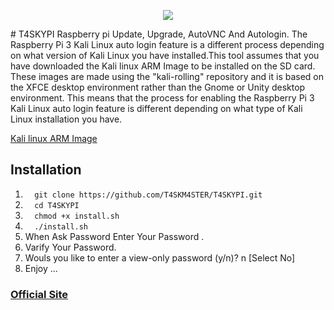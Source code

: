 <p align="center"><img src="https://lh3.googleusercontent.com/-nnBt77Cc_04/WrB0ek6vlRI/AAAAAAAABKM/QA2Y0QlBcs0oBZOgP_p53iCiBWMHZRKxACLcBGAs/h114/T4SKYPI.png" /></p>
# T4SKYPI
Raspberry pi Update, Upgrade, AutoVNC And Autologin. The Raspberry Pi 3 Kali Linux auto login feature is a different process depending on what version of Kali Linux you have installed.This tool assumes that you have downloaded the Kali linux ARM Image to be installed on the SD card. These images are made using the "kali-rolling" repository and it is based on the XFCE desktop environment rather than the Gnome or Unity desktop environment.
This means that the process for enabling the Raspberry Pi 3 Kali Linux auto login feature is different depending on what type of Kali Linux installation you have.

[Kali linux ARM Image](https://build.nethunter.com/nexmon-pi-builds/kali-0.1-rpi3-nexmon.img.xz)

## Installation
1.  ```   git clone https://github.com/T4SKM4STER/T4SKYPI.git   ```
2.  ```   cd T4SKYPI   ```
3.  ```   chmod +x install.sh   ```
4.  ```   ./install.sh   ```
5.  When Ask Password Enter Your Password .
6.	Varify Your Password.
7.  Wouls you like to enter a view-only password (y/n)? n  [Select No]
8.  Enjoy ...
###  [Official Site](https://www.t4skm4ster.blogspot.com)
	
